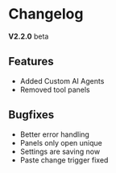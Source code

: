 # Changelog

**V2.2.0** beta

## Features

* Added Custom AI Agents
* Removed tool panels

## Bugfixes

* Better error handling
* Panels only open unique
* Settings are saving now
* Paste change trigger fixed
